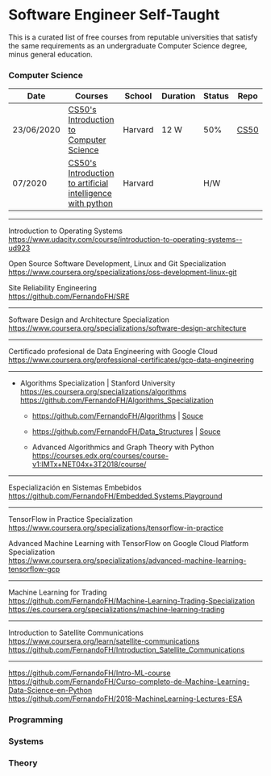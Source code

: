 # Software Engineer Self-Taught

This is a curated list of free courses from reputable universities that satisfy the same requirements as an undergraduate Computer Science degree, minus general education.

### Computer Science

|Date | Courses	|School	| Duration |  Status | Repo | 
|---- | ------- |-------|--------- |  ------ |------ | 
|23/06/2020 | [CS50's Introduction to Computer Science](https://www.edx.org/es/course/cs50s-introduction-to-computer-science) | Harvard | 12 W | 50% | [CS50](https://github.com/FernandoFH/CS50_Introduction-to-Computer-Science)
| 07/2020 | [CS50's Introduction to artificial intelligence with python](https://www.edx.org/es/course/cs50s-introduction-to-artificial-intelligence-with-python) | Harvard |  | H/W |  | [CS50 AI]()

----
Introduction to Operating Systems  
https://www.udacity.com/course/introduction-to-operating-systems--ud923

Open Source Software Development, Linux and Git Specialization  
https://www.coursera.org/specializations/oss-development-linux-git

Site Reliability Engineering  
https://github.com/FernandoFH/SRE

----
Software Design and Architecture Specialization  
https://www.coursera.org/specializations/software-design-architecture

----
Certificado profesional de Data Engineering with Google Cloud  
https://www.coursera.org/professional-certificates/gcp-data-engineering

----
* Algorithms Specialization | Stanford University https://es.coursera.org/specializations/algorithms  
https://github.com/FernandoFH/Algorithms_Specialization  

  * https://github.com/FernandoFH/Algorithms |  [Souce](https://www.khanacademy.org/computing/computer-science/algorithms)
  * https://github.com/FernandoFH/Data_Structures |   [Souce](https://www.hackerrank.com/domains/data-structures)
  
  * Advanced Algorithmics and Graph Theory with Python
     https://courses.edx.org/courses/course-v1:IMTx+NET04x+3T2018/course/

----
 Especialización en Sistemas Embebidos  
 https://github.com/FernandoFH/Embedded.Systems.Playground

----
TensorFlow in Practice Specialization  
https://www.coursera.org/specializations/tensorflow-in-practice  

Advanced Machine Learning with TensorFlow on Google Cloud Platform Specialization  
https://www.coursera.org/specializations/advanced-machine-learning-tensorflow-gcp  

----
Machine Learning for Trading  
https://github.com/FernandoFH/Machine-Learning-Trading-Specialization  
https://es.coursera.org/specializations/machine-learning-trading    

----
Introduction to Satellite Communications  
https://www.coursera.org/learn/satellite-communications  
https://github.com/FernandoFH/Introduction_Satellite_Communications  

----
https://github.com/FernandoFH/Intro-ML-course  
https://github.com/FernandoFH/Curso-completo-de-Machine-Learning-Data-Science-en-Python  
https://github.com/FernandoFH/2018-MachineLearning-Lectures-ESA  

### Programming
### Systems
### Theory
